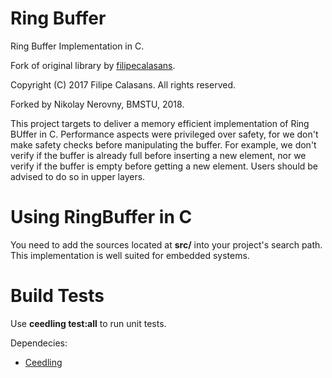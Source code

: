 # Ring Buffer

Ring Buffer Implementation in C.

Fork of original library by [filipecalasans](https://github.com/filipecalasans/ringbuffer).

Copyright (C) 2017 Filipe Calasans. All rights reserved.

Forked by Nikolay Nerovny, BMSTU, 2018.

This project targets to deliver a memory efficient implementation of
Ring BUffer in C. Performance aspects were privileged over safety, for we don't make safety checks before manipulating the buffer.  For example, we don't verify if the buffer is already full before inserting a new element, nor we verify if the buffer is empty before getting a new element. Users should be advised to do so in upper layers.

# Using RingBuffer in C

You need to add the sources located at **src/** into your project's search path. This implementation is well suited for embedded systems.

# Build Tests

Use **ceedling test:all** to run unit tests.

Dependecies:

   * [Ceedling](https://github.com/ThrowTheSwitch/Ceedling)

